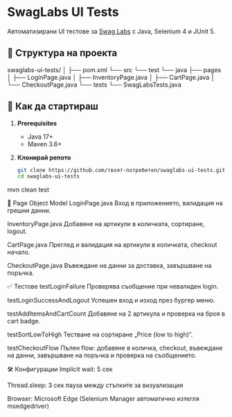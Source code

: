 # SwagLabs UI Tests

Автоматизирани UI тестове за [Swag Labs](https://www.saucedemo.com/) с Java, Selenium 4 и JUnit 5.

## 📂 Структура на проекта

swaglabs-ui-tests/
│
├── pom.xml
└── src
└── test
└── java
├── pages
│ ├── LoginPage.java
│ ├── InventoryPage.java
│ ├── CartPage.java
│ └── CheckoutPage.java
└── tests
└── SwagLabsTests.java


## 🚀 Как да стартираш

1. **Prerequisites**  
   - Java 17+  
   - Maven 3.6+  

2. **Клонирай репото**  
   ```bash
   git clone https://github.com/твоят-потребител/swaglabs-ui-tests.git
   cd swaglabs-ui-tests

mvn clean test

🧩 Page Object Model
LoginPage.java
Вход в приложението, валидация на грешни данни.

InventoryPage.java
Добавяне на артикули в количката, сортиране, logout.

CartPage.java
Преглед и валидация на артикули в количката, checkout начало.

CheckoutPage.java
Въвеждане на данни за доставка, завършване на поръчка.

✅ Тестове
testLoginFailure
Проверява съобщение при невалиден login.

testLoginSuccessAndLogout
Успешен вход и изход през бургер меню.

testAddItemsAndCartCount
Добавяне на 2 артикула и проверка на броя в cart badge.

testSortLowToHigh
Тестване на сортиране „Price (low to high)“.

testCheckoutFlow
Пълен flow: добавяне в количка, checkout, въвеждане на данни, завършване на поръчка и проверка на съобщението.

🛠️ Конфигурации
Implicit wait: 5 сек

Thread.sleep: 3 сек пауза между стъпките за визуализация

Browser: Microsoft Edge (Selenium Manager автоматично изтегля msedgedriver)


